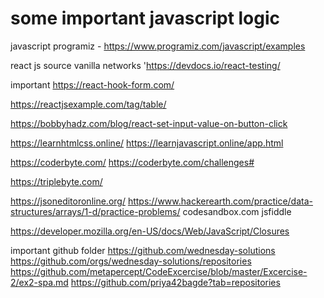 # some important javascript logic
javascript programiz - https://www.programiz.com/javascript/examples

react js source
vanilla networks 'https://devdocs.io/react-testing/

important
https://react-hook-form.com/

https://reactjsexample.com/tag/table/

https://bobbyhadz.com/blog/react-set-input-value-on-button-click

https://learnhtmlcss.online/
https://learnjavascript.online/app.html

https://coderbyte.com/
https://coderbyte.com/challenges#

https://triplebyte.com/

https://jsoneditoronline.org/
https://www.hackerearth.com/practice/data-structures/arrays/1-d/practice-problems/
codesandbox.com
jsfiddle

https://developer.mozilla.org/en-US/docs/Web/JavaScript/Closures

important github folder
https://github.com/wednesday-solutions
https://github.com/orgs/wednesday-solutions/repositories
https://github.com/metapercept/CodeExcercise/blob/master/Excercise-2/ex2-spa.md
https://github.com/priya42bagde?tab=repositories


